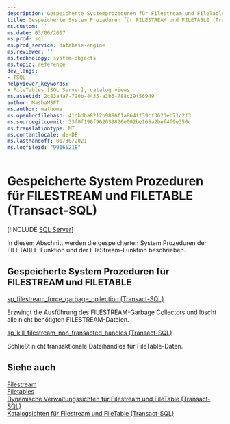 ```yaml
---
description: Gespeicherte Systemprozeduren für Filestream und FileTable (Transact-SQL)
title: Gespeicherte System Prozeduren für FILESTREAM und FILETABLE (Transact-SQL) | Microsoft-Dokumentation
ms.custom: ''
ms.date: 03/06/2017
ms.prod: sql
ms.prod_service: database-engine
ms.reviewer: ''
ms.technology: system-objects
ms.topic: reference
dev_langs:
- TSQL
helpviewer_keywords:
- FileTables [SQL Server], catalog views
ms.assetid: 2c83a4a7-720b-4435-a3b5-788c29f56949
author: MashaMSFT
ms.author: mathoma
ms.openlocfilehash: 41dbdba8212b9896f1a864ff39cf3623eb71c2f3
ms.sourcegitcommit: 33f0f190f962059826e002be165a2bef4f9e350c
ms.translationtype: MT
ms.contentlocale: de-DE
ms.lasthandoff: 01/30/2021
ms.locfileid: "99165218"
---
```

# <a name="filestream-and-filetable-system-stored-procedures-transact-sql"></a>Gespeicherte System Prozeduren für FILESTREAM und FILETABLE (Transact-SQL)
[!INCLUDE [SQL Server](../../includes/applies-to-version/sqlserver.md)]

  In diesem Abschnitt werden die gespeicherten System Prozeduren der FILETABLE-Funktion und der FileStream-Funktion beschrieben.  

## <a name="filestream-and-filetable-system-stored-procedures"></a>Gespeicherte System Prozeduren für FILESTREAM und FILETABLE
  [sp_filestream_force_garbage_collection (Transact-SQL)](filestream-and-filetable-sp-filestream-force-garbage-collection.md)

   Erzwingt die Ausführung des FILESTREAM-Garbage Collectors und löscht alle nicht benötigten FILESTREAM-Dateien.

  [sp_kill_filestream_non_transacted_handles (Transact-SQL)](filestream-and-filetable-sp-kill-filestream-non-transacted-handles.md)

  Schließt nicht transaktionale Dateihandles für FileTable-Daten.


## <a name="see-also"></a>Siehe auch
[Filestream](../../relational-databases/blob/filestream-sql-server.md)
<br>[Filetables](../../relational-databases/blob/filetables-sql-server.md)
<br>[Dynamische Verwaltungssichten für Filestream und FileTable (Transact-SQL)](../system-dynamic-management-views/filestream-and-filetable-dynamic-management-views-transact-sql.md)
<br>[Katalogsichten für Filestream und FileTable (Transact-SQL)](../system-catalog-views/filestream-and-filetable-catalog-views-transact-sql.md)
  
  
